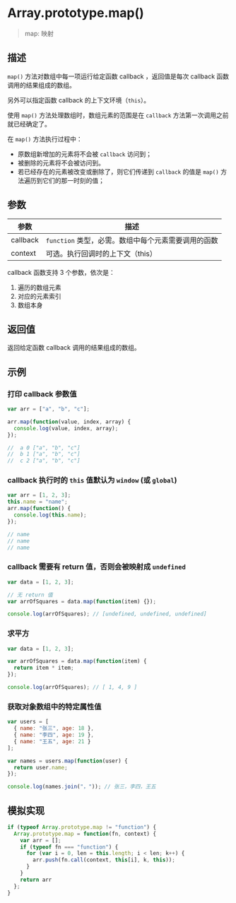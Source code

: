 # Array.prototype.map()

> map: 映射

## 描述

`map()` 方法对数组中每一项运行给定函数 callback ，返回值是每次 callback 函数调用的结果组成的数组。

另外可以指定函数 callback 的上下文环境（`this`）。

使用 `map()` 方法处理数组时，数组元素的范围是在 `callback` 方法第一次调用之前就已经确定了。

在 `map()` 方法执行过程中：

- 原数组新增加的元素将不会被 `callback` 访问到；
- 被删除的元素将不会被访问到。
- 若已经存在的元素被改变或删除了，则它们传递到 `callback` 的值是 `map()` 方法遍历到它们的那一时刻的值；

## 参数

| 参数     | 描述                                                |
| -------- | --------------------------------------------------- |
| callback | `function` 类型，必需。数组中每个元素需要调用的函数 |
| context  | 可选。执行回调时的上下文（this）                    |

callback 函数支持 3 个参数，依次是：

1. 遍历的数组元素
2. 对应的元素索引
3. 数组本身

## 返回值

返回给定函数 callback 调用的结果组成的数组。

## 示例

### 打印 callback 参数值

```js
var arr = ["a", "b", "c"];

arr.map(function(value, index, array) {
  console.log(value, index, array);
});

//  a 0 ["a", "b", "c"]
//  b 1 ["a", "b", "c"]
//  c 2 ["a", "b", "c"]
```

### callback 执行时的 `this` 值默认为 `window` (或 `global`)

```js
var arr = [1, 2, 3];
this.name = "name";
arr.map(function() {
  console.log(this.name);
});

// name
// name
// name
```

### callback 需要有 return 值，否则会被映射成 `undefined`

```js
var data = [1, 2, 3];

// 无 return 值
var arrOfSquares = data.map(function(item) {});

console.log(arrOfSquares); // [undefined, undefined, undefined]
```

### 求平方

```js
var data = [1, 2, 3];

var arrOfSquares = data.map(function(item) {
  return item * item;
});

console.log(arrOfSquares); // [ 1, 4, 9 ]
```

### 获取对象数组中的特定属性值

```js
var users = [
  { name: "张三", age: 18 },
  { name: "李四", age: 19 },
  { name: "王五", age: 21 }
];

var names = users.map(function(user) {
  return user.name;
});

console.log(names.join("，")); // 张三，李四，王五
```

## 模拟实现

```js
if (typeof Array.prototype.map != "function") {
  Array.prototype.map = function(fn, context) {
    var arr = [];
    if (typeof fn === "function") {
      for (var i = 0, len = this.length; i < len; k++) {
        arr.push(fn.call(context, this[i], k, this));
      }
    }
    return arr
  };
}
```
